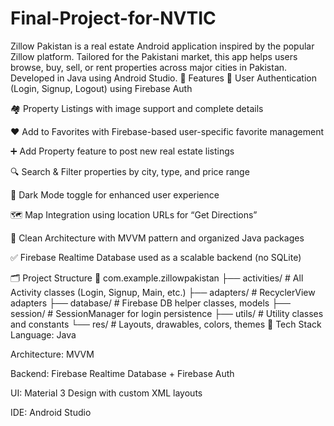 # Final-Project-for-NVTIC
Zillow Pakistan is a real estate Android application inspired by the popular Zillow platform. Tailored for the Pakistani market, this app helps users browse, buy, sell, or rent properties across major cities in Pakistan. Developed in Java using Android Studio.
🚀 Features
🔐 User Authentication (Login, Signup, Logout) using Firebase Auth

🏘️ Property Listings with image support and complete details

❤️ Add to Favorites with Firebase-based user-specific favorite management

➕ Add Property feature to post new real estate listings

🔍 Search & Filter properties by city, type, and price range

🌙 Dark Mode toggle for enhanced user experience

🗺️ Map Integration using location URLs for “Get Directions”

📁 Clean Architecture with MVVM pattern and organized Java packages

✅ Firebase Realtime Database used as a scalable backend (no SQLite)

🗂️ Project Structure
📁 com.example.zillowpakistan
├── activities/         # All Activity classes (Login, Signup, Main, etc.)
├── adapters/           # RecyclerView adapters
├── database/           # Firebase DB helper classes, models
├── session/            # SessionManager for login persistence
├── utils/              # Utility classes and constants
└── res/                # Layouts, drawables, colors, themes
🧪 Tech Stack
Language: Java

Architecture: MVVM

Backend: Firebase Realtime Database + Firebase Auth

UI: Material 3 Design with custom XML layouts

IDE: Android Studio
